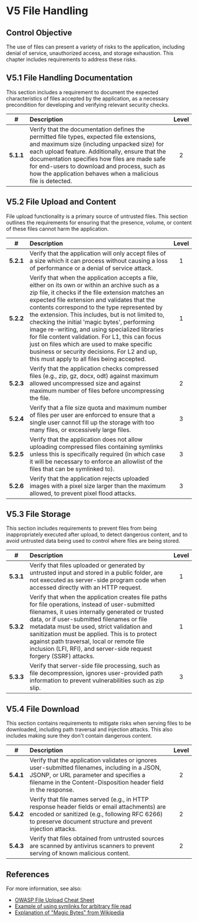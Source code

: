 # V5 File Handling

## Control Objective

The use of files can present a variety of risks to the application, including denial of service, unauthorized access, and storage exhaustion. This chapter includes requirements to address these risks.

## V5.1 File Handling Documentation

This section includes a requirement to document the expected characteristics of files accepted by the application, as a necessary precondition for developing and verifying relevant security checks.

| # | Description | Level |
| :---: | :--- | :---: |
| **5.1.1** | Verify that the documentation defines the permitted file types, expected file extensions, and maximum size (including unpacked size) for each upload feature. Additionally, ensure that the documentation specifies how files are made safe for end-users to download and process, such as how the application behaves when a malicious file is detected. | 2 |

## V5.2 File Upload and Content

File upload functionality is a primary source of untrusted files. This section outlines the requirements for ensuring that the presence, volume, or content of these files cannot harm the application.

| # | Description | Level |
| :---: | :--- | :---: |
| **5.2.1** | Verify that the application will only accept files of a size which it can process without causing a loss of performance or a denial of service attack. | 1 |
| **5.2.2** | Verify that when the application accepts a file, either on its own or within an archive such as a zip file, it checks if the file extension matches an expected file extension and validates that the contents correspond to the type represented by the extension. This includes, but is not limited to, checking the initial 'magic bytes', performing image re-writing, and using specialized libraries for file content validation. For L1, this can focus just on files which are used to make specific business or security decisions. For L2 and up, this must apply to all files being accepted. | 1 |
| **5.2.3** | Verify that the application checks compressed files (e.g., zip, gz, docx, odt) against maximum allowed uncompressed size and against maximum number of files before uncompressing the file. | 2 |
| **5.2.4** | Verify that a file size quota and maximum number of files per user are enforced to ensure that a single user cannot fill up the storage with too many files, or excessively large files. | 3 |
| **5.2.5** | Verify that the application does not allow uploading compressed files containing symlinks unless this is specifically required (in which case it will be necessary to enforce an allowlist of the files that can be symlinked to). | 3 |
| **5.2.6** | Verify that the application rejects uploaded images with a pixel size larger than the maximum allowed, to prevent pixel flood attacks. | 3 |

## V5.3 File Storage

This section includes requirements to prevent files from being inappropriately executed after upload, to detect dangerous content, and to avoid untrusted data being used to control where files are being stored.

| # | Description | Level |
| :---: | :--- | :---: |
| **5.3.1** | Verify that files uploaded or generated by untrusted input and stored in a public folder, are not executed as server-side program code when accessed directly with an HTTP request. | 1 |
| **5.3.2** | Verify that when the application creates file paths for file operations, instead of user-submitted filenames, it uses internally generated or trusted data, or if user-submitted filenames or file metadata must be used, strict validation and sanitization must be applied. This is to protect against path traversal, local or remote file inclusion (LFI, RFI), and server-side request forgery (SSRF) attacks. | 1 |
| **5.3.3** | Verify that server-side file processing, such as file decompression, ignores user-provided path information to prevent vulnerabilities such as zip slip. | 3 |

## V5.4 File Download

This section contains requirements to mitigate risks when serving files to be downloaded, including path traversal and injection attacks. This also includes making sure they don't contain dangerous content.

| # | Description | Level |
| :---: | :--- | :---: |
| **5.4.1** | Verify that the application validates or ignores user-submitted filenames, including in a JSON, JSONP, or URL parameter and specifies a filename in the Content-Disposition header field in the response. | 2 |
| **5.4.2** | Verify that file names served (e.g., in HTTP response header fields or email attachments) are encoded or sanitized (e.g., following RFC 6266) to preserve document structure and prevent injection attacks. | 2 |
| **5.4.3** | Verify that files obtained from untrusted sources are scanned by antivirus scanners to prevent serving of known malicious content. | 2 |

## References

For more information, see also:

* [OWASP File Upload Cheat Sheet](https://cheatsheetseries.owasp.org/cheatsheets/File_Upload_Cheat_Sheet.html)
* [Example of using symlinks for arbitrary file read](https://hackerone.com/reports/1439593)
* [Explanation of "Magic Bytes" from Wikipedia](https://en.wikipedia.org/wiki/List_of_file_signatures)
